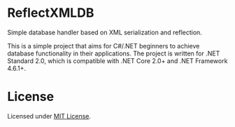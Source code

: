 # ReflectXMLDB
Simple database handler based on XML serialization and reflection.

This is a simple project that aims for C#/.NET beginners to achieve database functionality in their applications. The project is written for .NET Standard 2.0, which is compatible with .NET Core 2.0+ and .NET Framework 4.6.1+.

# License
Licensed under [MIT License](https://github.com/Fe-Bell/ReflectXMLDB/edit/master/LICENSE).
